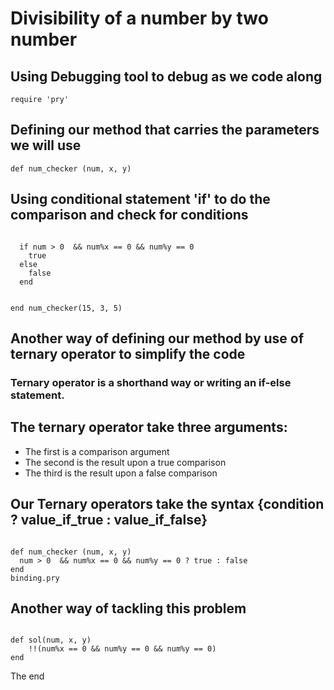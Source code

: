# Divisibility of a number by two number

## Using Debugging tool to debug as we code along

<code>require 'pry'</code>

## Defining our method that carries the parameters we will use

<code>def num_checker (num, x, y)</code>

## Using conditional statement 'if' to do the comparison and check for conditions

<code>
  if num > 0  && num%x == 0 && num%y == 0
    true
  else
    false
  end

end
num_checker(15, 3, 5)
</code>

## Another way of defining our method by use of ternary operator to simplify the code


### Ternary operator is a shorthand way or writing an if-else statement.

## The ternary operator take three arguments:

- The first is a comparison argument
- The second is the result upon a true comparison
- The third is the result upon a false comparison

## Our Ternary operators take the syntax {condition ? value_if_true : value_if_false}

<code>
def num_checker (num, x, y)
  num > 0  && num%x == 0 && num%y == 0 ? true : false
end
binding.pry
</code>

## Another way of tackling this problem

<code>
def sol(num, x, y)
    !!(num%x == 0 && num%y == 0 && num%y == 0)
end
</code>

The end
